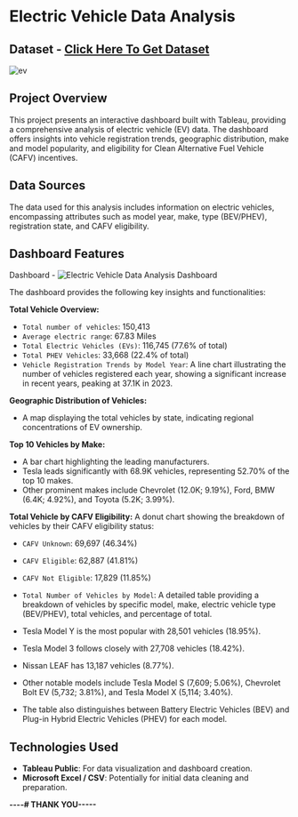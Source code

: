 # Electric Vehicle Data Analysis
## Dataset - <a href="https://github.com/MdShoaib31/Electric-Vehicle-Data-Analysis-Using---Tableau/blob/main/Electric_Vehicle_Population_Data.zip">Click Here To Get Dataset</a>

![ev ](https://github.com/user-attachments/assets/de7c8aa9-3452-4f5c-be45-29a41c24c494)

## Project Overview
This project presents an interactive dashboard built with Tableau, providing a comprehensive analysis of electric vehicle (EV) data. The dashboard offers insights into vehicle registration trends, geographic distribution, make and model popularity, and eligibility for Clean Alternative Fuel Vehicle (CAFV) incentives.

## Data Sources
The data used for this analysis includes information on electric vehicles, encompassing attributes such as model year, make, type (BEV/PHEV), registration state, and CAFV eligibility.

## Dashboard Features 

Dashboard - ![Electric Vehicle Data Analysis Dashboard](https://github.com/user-attachments/assets/ef6a020f-4bfc-488d-85df-dba6c3f69a8f)

The dashboard provides the following key insights and functionalities:

**Total Vehicle Overview:**

- ```Total number of vehicles```: 150,413 
- ```Average electric range```: 67.83 Miles 
- ```Total Electric Vehicles (EVs)```: 116,745 (77.6% of total) 
- ```Total PHEV Vehicles```: 33,668 (22.4% of total) 
- ```Vehicle Registration Trends by Model Year```: A line chart illustrating the number of vehicles registered each year, showing a significant increase in recent years, peaking at 37.1K in 2023.

**Geographic Distribution of Vehicles:**
- A map displaying the total vehicles by state, indicating regional concentrations of EV ownership.

**Top 10 Vehicles by Make:** 
- A bar chart highlighting the leading manufacturers.
- Tesla leads significantly with 68.9K vehicles, representing 52.70% of the top 10 makes.
- Other prominent makes include Chevrolet (12.0K; 9.19%), Ford, BMW (6.4K; 4.92%), and Toyota (5.2K; 3.99%).

**Total Vehicle by CAFV Eligibility:** A donut chart showing the breakdown of vehicles by their CAFV eligibility status:

- ```CAFV Unknown```: 69,697 (46.34%) 
- ```CAFV Eligible```: 62,887 (41.81%) 
- ```CAFV Not Eligible```: 17,829 (11.85%) 
- ```Total Number of Vehicles by Model```: A detailed table providing a breakdown of vehicles by specific model, make, electric vehicle type (BEV/PHEV), total vehicles, and percentage of total.

- Tesla Model Y is the most popular with 28,501 vehicles (18.95%).
- Tesla Model 3 follows closely with 27,708 vehicles (18.42%).
- Nissan LEAF has 13,187 vehicles (8.77%).
- Other notable models include Tesla Model S (7,609; 5.06%), Chevrolet Bolt EV (5,732; 3.81%), and Tesla Model X (5,114; 3.40%).
- The table also distinguishes between Battery Electric Vehicles (BEV) and Plug-in Hybrid Electric Vehicles (PHEV) for each model.

## Technologies Used
- **Tableau Public**: For data visualization and dashboard creation.
- **Microsoft Excel / CSV**: Potentially for initial data cleaning and preparation.

**----# THANK YOU-----**
